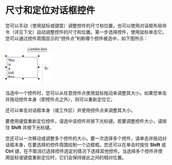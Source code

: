 # 尺寸和定位对话框控件

您可以手动（使用鼠标或键盘）调整控件的尺寸和位置，也可以使用对话框布局命令（详见下文）自动调整控件的尺寸和位置。第一步选择控件，使用鼠标单击它。您可以通过控件周围显示的“控件点”判断哪个控件被选中，如下图所示：

![](/Manual/images/media/image125.png)

当选中一个控件时，您可以从任意控件点使用鼠标拖动来调整其大小。如果您单击并拖动控件本身（即控件点之外），则可以重新定位它。

还可以单击对话框本身（或工作区）并使用控件点来调整其大小。

要使用键盘重新定位控件，请选中该控件并按下光标键。若要调整控件大小，请按住 **Shift** 并按下光标键。

您还可以一次移动或调整多个控件的大小。要一次选择多个控件，请单击并拖动对话框本身，在要选择的控件周围绘制一个边框框。您还可以在单击时按住 **Shift** 或 **Ctrl** 键，在不取消已选择控件选定的情况下选择其他控件。当选择多个控件并使用鼠标或键盘重新定位时，它们会保持彼此之间的相对位置。
